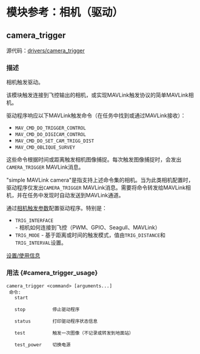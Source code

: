 # 模块参考：相机（驱动）

## camera_trigger

源代码：[drivers/camera_trigger](https://github.com/PX4/PX4-Autopilot/tree/main/src/drivers/camera_trigger)


### 描述

相机触发驱动。

该模块触发连接到飞控输出的相机，或实现MAVLink触发协议的简单MAVLink相机。

驱动程序响应以下MAVLink触发命令（在任务中找到或通过MAVLink接收）：

- `MAV_CMD_DO_TRIGGER_CONTROL`
- `MAV_CMD_DO_DIGICAM_CONTROL`
- `MAV_CMD_DO_SET_CAM_TRIGG_DIST`
- `MAV_CMD_OBLIQUE_SURVEY`

这些命令根据时间或距离触发相机图像捕捉。每次触发图像捕捉时，会发出`CAMERA_TRIGGER` MAVLink消息。

"simple MAVLink camera"是指支持上述命令集的相机。当为此类相机配置时，驱动程序仅发出`CAMERA_TRIGGER` MAVLink消息。需要将命令转发给MAVLink相机，并在任务中发现时自动发送到MAVLink通道。

通过[相机触发参数](../advanced_config/parameter_reference.md#camera-trigger)配置驱动程序。特别是：

- `TRIG_INTERFACE` - 相机如何连接到飞控（PWM、GPIO、Seagull、MAVLink）
- `TRIG_MODE` - 基于距离或时间的触发模式，值由`TRIG_DISTANCE`和`TRIG_INTERVAL`设置。

[设置/使用信息](../camera/index.md)

### 用法 {#camera_trigger_usage}

```
camera_trigger <command> [arguments...]
 命令:
   start

   stop          停止驱动程序

   status        打印驱动程序状态信息

   test          触发一次图像（不记录或转发到地面站）

   test_power    切换电源
```